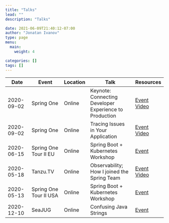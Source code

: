 ```yaml
---
title: "Talks"
lead: ""
description: "Talks"

date: 2021-06-09T21:40:12-07:00
author: "Jonatan Ivanov"
type: page
menu:
  main:
    weight: 4

categories: []
tags: []
---
```


| Date       | Event                        | Location       | Talk                         | Resources                    |
|------------|------------------------------|----------------|------------------------------|------------------------------|
| 2020-09-02 | Spring One                   | Online         | Keynote: Connecting Developer<br> Experience to Production | [Event](https://springone.io/2021/schedule)<br>[Video](https://www.youtube.com/watch?v=QMCYmaPa_14) |
| 2020-09-02 | Spring One                   | Online         | Tracing Issues in Your Application | [Event](https://springone.io/2021/sessions/tracing-issues-in-your-application)<br>[Video](https://www.youtube.com/watch?v=kGUbTQSR0jA) |
| 2020-06-15 | Spring One Tour II EU        | Online         | Spring Boot + Kubernetes<br>Workshop | [Event](https://tanzu.vmware.com/developer/tv/springone-tour/0017/) |
| 2020-05-18 | Tanzu.TV                     | Online         | Observability;<br>How I joined the Spring Team | [Event](https://tanzu.vmware.com/developer/tv/tanzu-tuesdays/0054/)<br>[Video](https://www.youtube.com/watch?v=lTbhTvew_7A) |
| 2020-05-13 | Spring One Tour II USA       | Online         | Spring Boot + Kubernetes<br>Workshop | [Event](https://tanzu.vmware.com/developer/tv/springone-tour/0016/) |
| 2020-12-10 | SeaJUG                       | Online         | Confusing Java Strings       | [Event](https://www.meetup.com/seajug/events/274923897/) |
